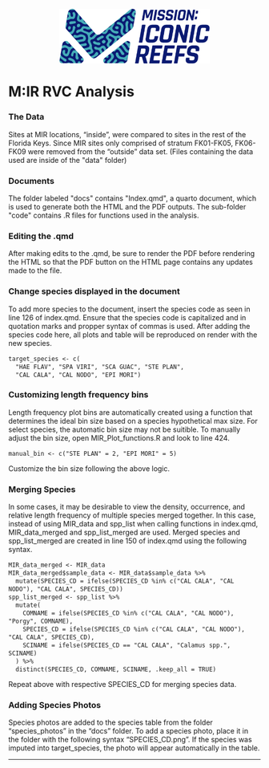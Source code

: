 
<img src="docs/MIR.png" style="display: block; margin: auto;"
width="300" />

# M:IR RVC Analysis

### The Data

Sites at MIR locations, “inside”, were compared to sites in the rest of
the Florida Keys. Since MIR sites only comprised of stratum FK01-FK05,
FK06-FK09 were removed from the “outside” data set. (Files containing the data 
used are inside of the "data" folder)

### Documents

The folder labeled "docs" contains "Index.qmd", a quarto document, which is used to generate both the 
HTML and the PDF outputs. 
The sub-folder "code" contains .R files for functions used in the analysis.


### Editing the .qmd

After making edits to the .qmd, be sure to render the PDF before rendering the 
HTML so that the PDF button on the HTML page contains any updates made to the file.


### Change species displayed in the document

To add more species to the document, insert the species code as seen in line 126 of index.qmd. 
Ensure that the species code is capitalized and in quotation marks and propper syntax of 
commas is used. After adding the species code here, all plots and table will be 
reproduced on render with the new species.

```
target_species <- c(
  "HAE FLAV", "SPA VIRI", "SCA GUAC", "STE PLAN",
  "CAL CALA", "CAL NODO", "EPI MORI")
```

### Customizing length frequency bins

Length frequency plot bins are automatically created using a function that determines 
the ideal bin size based on a species hypothetical max size. For select species, 
the automatic bin size may not be suitible. 
To manually adjust the bin size, open MIR_Plot_functions.R and look to line 424. 
```
manual_bin <- c("STE PLAN" = 2, "EPI MORI" = 5)
```
Customize the bin size following the above logic.

### Merging Species
In some cases, it may be desirable to view the density, occurrence, and relative 
length frequency of multiple species merged together. In this case, instead of using 
MIR_data and spp_list when calling functions in index.qmd, MIR_data_merged and 
spp_list_merged are used. Merged species and spp_list_merged are created in line 
150 of index.qmd using the following syntax.

```
MIR_data_merged <- MIR_data
MIR_data_merged$sample_data <- MIR_data$sample_data %>%
  mutate(SPECIES_CD = ifelse(SPECIES_CD %in% c("CAL CALA", "CAL NODO"), "CAL CALA", SPECIES_CD))
spp_list_merged <- spp_list %>%
  mutate(
    COMNAME = ifelse(SPECIES_CD %in% c("CAL CALA", "CAL NODO"), "Porgy", COMNAME),
    SPECIES_CD = ifelse(SPECIES_CD %in% c("CAL CALA", "CAL NODO"), "CAL CALA", SPECIES_CD),
    SCINAME = ifelse(SPECIES_CD == "CAL CALA", "Calamus spp.", SCINAME) 
  ) %>%
  distinct(SPECIES_CD, COMNAME, SCINAME, .keep_all = TRUE)
```
Repeat above with respective SPECIES_CD for merging species data.

### Adding Species Photos

Species photos are added to the species table from the folder “species_photos” 
in the “docs” folder. To add a species photo, place it in the folder with the 
following syntax “SPECIES_CD.png”.  If the species was imputed into 
target_species, the photo will appear automatically in the table. 



------------------------------------------------------------------------


